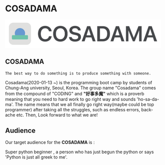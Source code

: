 # COSADAMA

![cosadama](./contents/logo_long_2021.png)

## __COSADAMA__

```
The best way to do something is to produce something with someone.
```

Cosadama(2020-01-13 ~) is the programming boot camp by students of Chung-Ang university, Seoul, Korea. The group name "Cosadama" comes from the compound of  "CODING" and **"好事多魔"** which is a proverb meaning that you need to hard work to go right way and sounds 'ho-sa-da-ma'. The name means that we all finally go right way(maybe could be top programmer) after taking all the struggles, such as endless errors, back-ache etc. Then, Look forward to what we are!

## __Audience__

Our target audience for the __COSADAMA__ is :

Super python beginner , a person who has just begun the python or says 'Python is just all greek to me'.
